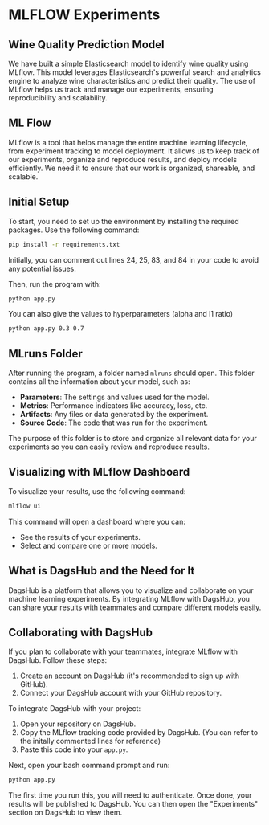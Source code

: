 # MLFLOW Experiments

## Wine Quality Prediction Model

We have built a simple Elasticsearch model to identify wine quality using MLflow. This model leverages Elasticsearch's powerful search and analytics engine to analyze wine characteristics and predict their quality. The use of MLflow helps us track and manage our experiments, ensuring reproducibility and scalability.

## ML Flow

MLflow is a tool that helps manage the entire machine learning lifecycle, from experiment tracking to model deployment. It allows us to keep track of our experiments, organize and reproduce results, and deploy models efficiently. We need it to ensure that our work is organized, shareable, and scalable.

## Initial Setup

To start, you need to set up the environment by installing the required packages. Use the following command:

```bash
pip install -r requirements.txt
```

Initially, you can comment out lines 24, 25, 83, and 84 in your code to avoid any potential issues.

Then, run the program with:

```bash
python app.py
```

You can also give the values to hyperparameters (alpha and l1 ratio)

```bash
python app.py 0.3 0.7
```

## MLruns Folder

After running the program, a folder named `mlruns` should open. This folder contains all the information about your model, such as:

- **Parameters**: The settings and values used for the model.
- **Metrics**: Performance indicators like accuracy, loss, etc.
- **Artifacts**: Any files or data generated by the experiment.
- **Source Code**: The code that was run for the experiment.

The purpose of this folder is to store and organize all relevant data for your experiments so you can easily review and reproduce results.

## Visualizing with MLflow Dashboard

To visualize your results, use the following command:

```bash
mlflow ui
```

This command will open a dashboard where you can:

- See the results of your experiments.
- Select and compare one or more models.

## What is DagsHub and the Need for It

DagsHub is a platform that allows you to visualize and collaborate on your machine learning experiments. By integrating MLflow with DagsHub, you can share your results with teammates and compare different models easily.

## Collaborating with DagsHub

If you plan to collaborate with your teammates, integrate MLflow with DagsHub. Follow these steps:

1. Create an account on DagsHub (it's recommended to sign up with GitHub).
2. Connect your DagsHub account with your GitHub repository.

To integrate DagsHub with your project:

1. Open your repository on DagsHub.
2. Copy the MLflow tracking code provided by DagsHub. (You can refer to the initally commented lines for reference)
3. Paste this code into your `app.py`.

Next, open your bash command prompt and run:

```bash
python app.py
```

The first time you run this, you will need to authenticate. Once done, your results will be published to DagsHub. You can then open the "Experiments" section on DagsHub to view them.
